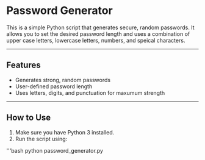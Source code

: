 # Password Generator

This is a simple Python script that generates secure, random passwords. It allows you to set the desired password length and uses a combination of upper case letters, lowercase letters, numbers, and speical characters.

---

## Features

- Generates strong, random passwords
- User-defined password length
- Uses letters, digits, and punctuation for maxumum strength

---

## How to Use 

1. Make sure you have Python 3 installed.
2. Run the script using: 

'''bash
python password_generator.py